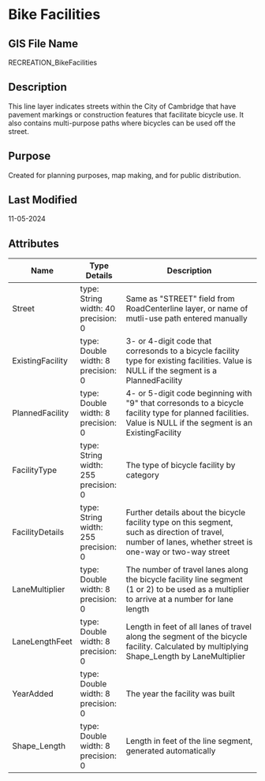 # Bike Facilities
## GIS File Name
RECREATION_BikeFacilities
## Description
<DIV STYLE="text-align:Left;"><DIV><DIV><P><SPAN>This line layer indicates streets within the City of Cambridge that have pavement markings or construction features that facilitate bicycle use. It also contains multi-purpose paths where bicycles can be used off the street.</SPAN></P></DIV></DIV></DIV>

## Purpose
Created for planning purposes, map making, and for public distribution.
## Last Modified
11-05-2024
## Attributes
|Name|Type Details|Description|
|----|------------|-----------|
|Street|type: String<br/>width: 40<br/>precision: 0|Same as "STREET" field from RoadCenterline layer, or name of mutli-use path entered manually|
|ExistingFacility|type: Double<br/>width: 8<br/>precision: 0|3- or 4-digit code that corresonds to a bicycle facility type for existing facilities.  Value is NULL if the segment is a PlannedFacility|
|PlannedFacility|type: Double<br/>width: 8<br/>precision: 0|4- or 5-digit code beginning with "9" that corresonds to a bicycle facility type for planned facilities.  Value is NULL if the segment is an ExistingFacility|
|FacilityType|type: String<br/>width: 255<br/>precision: 0|The type of bicycle facility by category|
|FacilityDetails|type: String<br/>width: 255<br/>precision: 0|Further details about the bicycle facility type on this segment, such as direction of travel, number of lanes, whether street is one-way or two-way street|
|LaneMultiplier|type: Double<br/>width: 8<br/>precision: 0|The number of travel lanes along the bicycle facility line segment (1 or 2) to be used as a multiplier to arrive at a number for lane length|
|LaneLengthFeet|type: Double<br/>width: 8<br/>precision: 0|Length in feet of all lanes of travel along the segment of the bicycle facility.  Calculated by multiplying  Shape_Length by LaneMultiplier|
|YearAdded|type: Double<br/>width: 8<br/>precision: 0|The year the facility was built|
|Shape_Length|type: Double<br/>width: 8<br/>precision: 0|Length in feet of the line segment, generated automatically|
